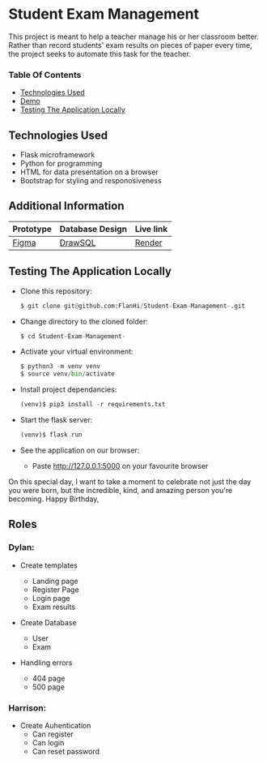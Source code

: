 # Student Exam Management

This project is meant to help a teacher manage his or her classroom better. Rather than record students' exam results on pieces of paper every time, the project seeks to automate this task for the teacher.

### Table Of Contents

- [Technologies Used](#technologies-used)
- [Demo](#demo)
- [Testing The Application Locally](#testing-the-application-locally)


## Technologies Used

- Flask microframework
- Python for programming
- HTML for data presentation on a browser
- Bootstrap for styling and responosiveness


## Additional Information


| Prototype | Database Design | Live link |
| --------- | --------------- | --------- |
|  [Figma]( https://www.figma.com/proto/ssYZL3bmdSY5Fwi3stWqXx/Student-exam-management-app?type=design&node-id=4-2&t=WxoCtQW1dlOr3iDC-1&scaling=min-zoom&page-id=0%3A1&mode=design )|     [DrawSQL](https://drawsql.app/teams/dylans-useless-team/diagrams/studentexammanagement) | [Render]()|


## Testing The Application Locally

- Clone this repository:

    ```python
    $ git clone git@github.com:FlanHi/Student-Exam-Management-.git
    ```

- Change directory to the cloned folder:

    ```python
    $ cd Student-Exam-Management-
    ```

- Activate your virtual environment:

    ```python
    $ python3 -m venv venv
    $ source venv/bin/activate
    ```

- Install project dependancies:

    ```python
    (venv)$ pip3 install -r requirements.txt
    ```

- Start the flask server:

    ```python
    (venv)$ flask run
    ```

- See the application on our browser:
    - Paste http://127.0.0.1:5000 on your favourite browser


On this special day, I want to take a moment to celebrate not just the day you were born, but the incredible, kind, and amazing person you're becoming. Happy Birthday, 
## Roles

### Dylan:

- Create templates
    - Landing page
    - Register Page
    - Login page
    - Exam results

- Create Database
    - User
    - Exam

- Handling errors
    - 404 page
    - 500 page

### Harrison:

- Create Auhentication
    - Can register
    - Can login
    - Can reset password